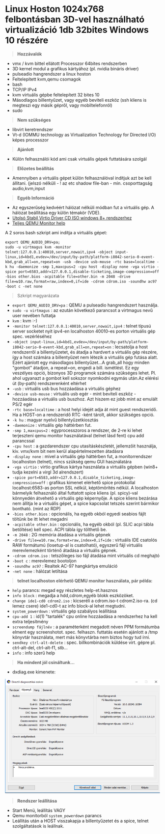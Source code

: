 # Linux Hoston 1024x768 felbontásban 3D-vel használható virtualizáció 1db 32bites Windows 10 részére

> **Hozzávalók**

  * vmx / kvm bittel ellátott Processzor 64bites rendszerben
  * 3D kernel modul a grafikus kártyához (pl. nvidia bináris driver)
  * pulseadio hangrendszer a linux hoston
  * Feltelepített kvm,qemu csomagok
  * bash
  * TCP/IP IPv4
  * kvm virtuális gépbe feltelepített 32 bites 10
  * Másodlagos billentyűzet, vagy egyéb beviteli eszköz (ssh kliens is megteszi egy másik gépről, vagy mobiltelefonról)
  * sudo

> **Nem szükséges**

  * libvirt keretrendszer
  * Vt-d (IOMMU technology as Virtualization Technology for Directed I/O) képes processzor

> **Ajánlott**

  * Külön felhasználói kód ami csak virtuális gépek futtatására szolgál

> **Előzetes beállítás**

  * Amennyiben a virtuális gépet külön felhasználóval indítjuk azt be kell állítani. (jelszó nélküli - ! az etc shadow file-ban - min. csoporttagság audio,kvm,input

> **Egyéb Információ**

  * Az egyszerűség kedvéért hálózat nélküli módban fut a virtuális gép. A hálózat beállítása egy külön témakör (VDE).
  * [Utolsó Stabil Virtio Driver CD ISO windows 8+ rendszerhez](https://fedorapeople.org/groups/virt/virtio-win/direct-downloads/latest-virtio/virtio-win.iso)
  * [Teljes QEMU Monitor help](https://qemu-project.gitlab.io/qemu/system/monitor.html)


A 2 soros bash szkript ami indítja a virtuális gépet:

    export QEMU_AUDIO_DRV=pa;
    sudo -u virtmagus kvm -monitor telnet:127.0.0.1:40010,server,nowait,ipv4 -object input-linux,id=kbd1,evdev=/dev/input/by-path/platform-i8042-serio-0-event-kbd,grab_all=on,repeat=on -usb -device usb-mouse -rtc base=localtime -k hu -daemonize -smp 1,maxcpus=2 -cpu host -display none -vga virtio -spice port=6583,addr=127.0.0.1,disable-ticketing,image-compression=off -bios other.bios -acpitable file=other.bin -m 2048 -drive file=w10.raw,format=raw,index=0,if=ide -cdrom cdrom.iso -soundhw ac97 -boot c -net none

> Szkript magyarázata

  * `export QEMU_AUDIO_DRV=pa` : QEMU a pulseadio hangrendszert használja.
  * `sudo -u virtmagus` : az ezután következő parancsot a virtmagus nevű user nevében futtatja
  * `kvm` : kvm :-)
  * `-monitor telnet:127.0.0.1:40010,server,nowait,ipv4` : telnet típusú server socketet nyit ipv4-en localhoston 40010-es porton virtuális gép spec. vezérléséhez
  * `-object input-linux,id=kbd1,evdev=/dev/input/by-path/platform-i8042-serio-0-event-kbd,grab_all=on,repeat=on` : lecsatolja a host rendszerről a billentyűzetet, és átadja a hardvert a virtuális gép részére, így a host számára a billentyűzet nem létezik a virtuális gép futása alatt. Ezért ajánlott egy másodlagos billentyűzet...A grab_all hogy minden "gombot" átadjon, a repeat=on, engedi a bill. ismétlést. Ez egy veszélyes opció, bizonyos 3D programok számára szükséges lehet. Pl. ahol ugyanazt a gombot kell sokszor nyomkodni egymás után.Az elérési út (by-path) rendszerenként eltérhet
  * `-usb` : virtuális usb bus hozzáadása a virtuális géphez
  * `-device usb-mouse` : virtuális usb egér - mint beviteli eszköz - hozzáadása a virtuális usb buszhoz. Azt hiszem ez jobb mint az emulált PS/2 egér
  * `-rtc base=localtime` : a host helyi idejét adja át mint guest rendszeridő. Ha a HOST-on a rendszeridő RTC -ként tárolt, akkor szükséges opció.
  * `-k hu` : magyar nyelvű billentyűzetkiosztás
  * `-daemonize` : virtuális gép háttérben fut.
  * `-smp 1,maxcpus=2` : egyprocesszoros a rendszer, de 2-re ki lehet terjeszteni qemu monitor használatával (telnet lásd fent) cpu add parancssal
  * `-cpu host` : a gazdarendszer cpu utasításkészletét, jellemzőit használja, kiv. vmx/kvm bit nem kerül alapértelmezetten átadásra
  * `-display none` : mivel a virtuális gép háttérben fut, a monitorrendszer localhoston (telnet), nincs szükség qemu GUI használatára
  * `-vga virtio` : virtio grafikus kártya használata a virtuális gépben (win8+ tudja kezelni a virgl 3d alrendszert)
  * `-spice port=6583,addr=127.0.0.1,disable_ticketing,image-compression=off` : grafikus kimenet elérhető spice protokollal localhost:6583-as porton SSL nélkül, képtömörítés nélkül. A localhoston bármelyik felhasználó által futtatott spice kliens (pl. spicy)-val könnyedén átvehető a virtuális gép képernyője. A spice kliens bezárása nem állítja le a virtuális gépet, a spice kapcsolat tetszés szerint bármikor bontható. (mint az RDP)
  * `-bios other.bios` : opcionális, ha egyéb okból egyedi seabios fájlt töltünk be itt lehet megadni
  * `-acpitable other.bin` : opcionális, ha egyéb okból (pl. SLIC acpi tábla betöltése) kell spec. ACPI tábla így tölthető be.
  * `-m 2048` : 2G memória átadása a virtuális gépnek
  * `-drive file=w10.raw,format=raw,index=0,if=ide` : virtuális IDE csatolós RAW formátumú (losetup-al is csatolható), egyszerű fájl virtuális merevlemezként történő átadása a virtuális gépnek.
  * `-cdrom cdrom.iso` : tetszőleges iso fájl átadása mint virtuális cd meghajtó
  * `-boot c` : merevlemez bootoljon
  * `-soundhw ac97` : Realtek AC-97 hangkártya emuláció
  * `-net none` : hálózat letiltása

> **telnet localhoston elérhető QEMU monitor használata, pár példa:**

  * `help` parancs: megad egy részletes help-et.hasznos
  * `info block` : megadja a hdd,cdrom,egyéb blokk eszközöket.
  * `change ide1-cd0 cdrom2.iso` : kicseréli a cdrom.iso-t cdrom2.iso-ra. (cd lemez csere) ide1-cd0-t az info block-al lehet megtudni.
  * `system_powerdown` : virtuális gép szabályos leállítása
  * `cpu-add 1` : id(1) "tartalék" cpu online hozzáadása a rendszerhez ha kell extra teljesítmény
  * `screendump fájlnév` : a paraméterként megadott néven PPM formátumba elment egy screenshotot. spec. felhaszn. futtatás esetén ajánlott a /tmp könyvtár használata, mert más könyvtárba nem biztos hogy tud írni.
  * `sendkey ctrl-alt-delete` : spec. billkombinációk küldése virt. gépre pl. ctrl-alt-del, ctrl-alt-f1, stb...
  * `info` : info szerű help

> **Ha mindent jól csináltunk...**

  * dxdiag.exe kimenete: 

![](img/magusos.png)


> **Rendszer leállítása**

  * Start Menü, leállítás VAGY
  * Qemu monitorból `system_powerdown` parancs
  * Leállítás után a HOST visszakapja a billentyűzetet és a spice, telnet szolgáltatások is leállnak.




